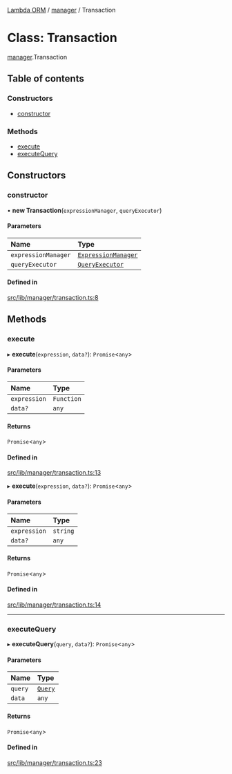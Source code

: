 [Lambda ORM](../README.md) / [manager](../modules/manager.md) / Transaction

# Class: Transaction

[manager](../modules/manager.md).Transaction

## Table of contents

### Constructors

- [constructor](manager.Transaction.md#constructor)

### Methods

- [execute](manager.Transaction.md#execute)
- [executeQuery](manager.Transaction.md#executequery)

## Constructors

### constructor

• **new Transaction**(`expressionManager`, `queryExecutor`)

#### Parameters

| Name | Type |
| :------ | :------ |
| `expressionManager` | [`ExpressionManager`](manager.ExpressionManager.md) |
| `queryExecutor` | [`QueryExecutor`](manager.QueryExecutor.md) |

#### Defined in

[src/lib/manager/transaction.ts:8](https://github.com/FlavioLionelRita/lambdaorm/blob/15e828d/src/lib/manager/transaction.ts#L8)

## Methods

### execute

▸ **execute**(`expression`, `data?`): `Promise`<`any`\>

#### Parameters

| Name | Type |
| :------ | :------ |
| `expression` | `Function` |
| `data?` | `any` |

#### Returns

`Promise`<`any`\>

#### Defined in

[src/lib/manager/transaction.ts:13](https://github.com/FlavioLionelRita/lambdaorm/blob/15e828d/src/lib/manager/transaction.ts#L13)

▸ **execute**(`expression`, `data?`): `Promise`<`any`\>

#### Parameters

| Name | Type |
| :------ | :------ |
| `expression` | `string` |
| `data?` | `any` |

#### Returns

`Promise`<`any`\>

#### Defined in

[src/lib/manager/transaction.ts:14](https://github.com/FlavioLionelRita/lambdaorm/blob/15e828d/src/lib/manager/transaction.ts#L14)

___

### executeQuery

▸ **executeQuery**(`query`, `data?`): `Promise`<`any`\>

#### Parameters

| Name | Type |
| :------ | :------ |
| `query` | [`Query`](model.Query.md) |
| `data` | `any` |

#### Returns

`Promise`<`any`\>

#### Defined in

[src/lib/manager/transaction.ts:23](https://github.com/FlavioLionelRita/lambdaorm/blob/15e828d/src/lib/manager/transaction.ts#L23)
